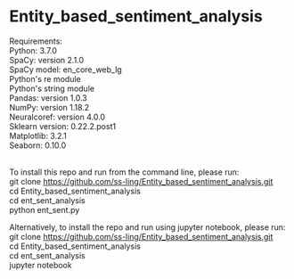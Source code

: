 # Entity_based_sentiment_analysis

Requirements: <br />
Python: 3.7.0 <br />
SpaCy: version 2.1.0 <br />
SpaCy model: en_core_web_lg <br />
Python's re module <br />
Python's string module <br />
Pandas: version 1.0.3 <br />
NumPy: version 1.18.2 <br />
Neuralcoref: version 4.0.0 <br />
Sklearn version: 0.22.2.post1 <br />
Matplotlib: 3.2.1 <br />
Seaborn: 0.10.0 <br />  <br />

To install this repo and run from the command line, please run: <br />
git clone https://github.com/ss-ling/Entity_based_sentiment_analysis.git <br />
cd Entity_based_sentiment_analysis <br />
cd ent_sent_analysis <br />
python ent_sent.py

Alternatively, to install the repo and run using jupyter notebook, please run: <br />
git clone https://github.com/ss-ling/Entity_based_sentiment_analysis.git <br />
cd Entity_based_sentiment_analysis <br />
cd ent_sent_analysis <br />
jupyter notebook


